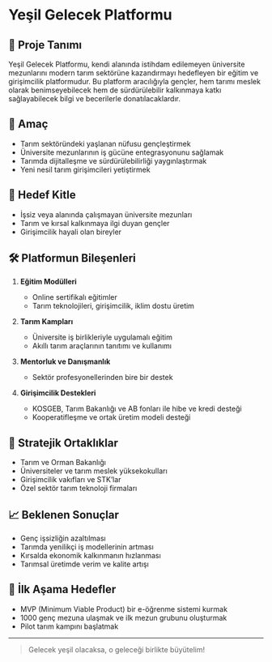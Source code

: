 # Yeşil Gelecek Platformu

## 🌱 Proje Tanımı

Yeşil Gelecek Platformu, kendi alanında istihdam edilemeyen üniversite mezunlarını modern tarım sektörüne kazandırmayı hedefleyen bir eğitim ve girişimcilik platformudur. Bu platform aracılığıyla gençler, hem tarımı meslek olarak benimseyebilecek hem de sürdürülebilir kalkınmaya katkı sağlayabilecek bilgi ve becerilerle donatılacaklardır.

## 🎯 Amaç

* Tarım sektöründeki yaşlanan nüfusu gençleştirmek
* Üniversite mezunlarının iş gücüne entegrasyonunu sağlamak
* Tarımda dijitalleşme ve sürdürülebilirliği yaygınlaştırmak
* Yeni nesil tarım girişimcileri yetiştirmek

## 🚀 Hedef Kitle

* İşsiz veya alanında çalışmayan üniversite mezunları
* Tarım ve kırsal kalkınmaya ilgi duyan gençler
* Girişimcilik hayali olan bireyler

## 🛠️ Platformun Bileşenleri

1. **Eğitim Modülleri**

   * Online sertifikalı eğitimler
   * Tarım teknolojileri, girişimcilik, iklim dostu üretim
2. **Tarım Kampları**

   * Üniversite iş birlikleriyle uygulamalı eğitim
   * Akıllı tarım araçlarının tanıtımı ve kullanımı
3. **Mentorluk ve Danışmanlık**

   * Sektör profesyonellerinden bire bir destek
4. **Girişimcilik Destekleri**

   * KOSGEB, Tarım Bakanlığı ve AB fonları ile hibe ve kredi desteği
   * Kooperatifleşme ve ortak üretim modeli desteği

## 🔗 Stratejik Ortaklıklar

* Tarım ve Orman Bakanlığı
* Üniversiteler ve tarım meslek yüksekokulları
* Girişimcilik vakıfları ve STK’lar
* Özel sektör tarım teknoloji firmaları

## 📈 Beklenen Sonuçlar

* Genç işsizliğin azaltılması
* Tarımda yenilikçi iş modellerinin artması
* Kırsalda ekonomik kalkınmanın hızlanması
* Tarımsal üretimde verim ve kalite artışı

## 📍 İlk Aşama Hedefler

* MVP (Minimum Viable Product) bir e-öğrenme sistemi kurmak
* 1000 genç mezuna ulaşmak ve ilk mezun grubunu oluşturmak
* Pilot tarım kampını başlatmak

---

> Gelecek yeşil olacaksa, o geleceği birlikte büyütelim!
